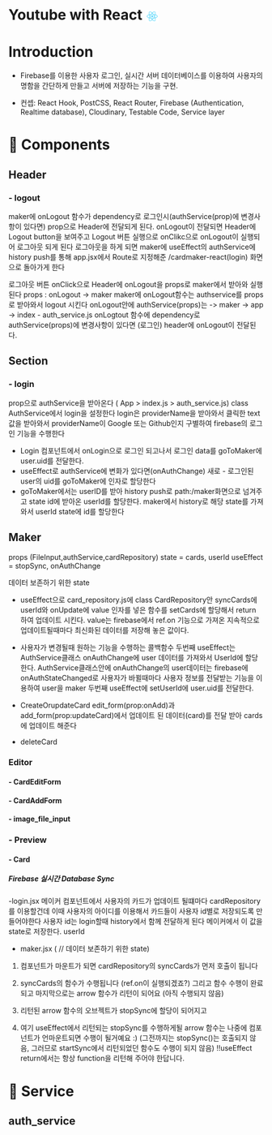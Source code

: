 # Youtube with React <img align="center" alt="React" width="26px" src="https://raw.githubusercontent.com/github/explore/80688e429a7d4ef2fca1e82350fe8e3517d3494d/topics/react/react.png" />

# Introduction

- Firebase를 이용한 사용자 로그인, 실시간 서버 데이터베이스를 이용하여 사용자의 명함을 간단하게 만들고 서버에 저장하는 기능을 구현.

- 컨셉: React Hook, PostCSS, React Router, Firebase (Authentication, Realtime database), Cloudinary, Testable Code, Service layer

# 📁 Components

## Header

### - logout

maker에 onLogout 함수가 dependency로 로그인시(authService(prop)에 변경사항이 있다면) prop으로 Header에 전달되게 된다.
onLogout이 전달되면 Header에 Logout button을 보여주고 Logout 버튼 실행으로 onClikc으로 onLogout이 실행되어 로그아웃 되게 된다
로그아웃을 하게 되면 maker에 useEffect의 authService에 history push를 통해 app.jsx에서 Route로 지정해준 /cardmaker-react(login) 화면으로 돌아가게 한다

로그아웃 버튼 onClick으로 Header에 onLogout을 props로 maker에서 받아와 실행된다
props : onLogout -> maker
maker에 onLogout함수는 authservice를 props로 받아와서 logout 시킨다
onLogout안에 authService(props)는 -> maker -> app -> index - auth_service.js
onLogtout 함수에 dependency로 authService(props)에 변경사항이 있다면 (로그인) header에 onLogout이 전달된다.

## Section

### - login

prop으로 authService을 받아온다 ( App > index.js > auth_service.js)
class AuthService에서 login을 설정한다
login은 providerName을 받아와서 클릭한 text값을 받아와서 providerName이 Google 또는 Github인지 구별하여 firebase의 로그인 기능을 수행한다

- Login 컴포넌트에서 onLogin으로 로그인 되고나서 로그인 data를 goToMaker에 user.uid를 전달한다.
- useEffect로 authService에 변화가 있다면(onAuthChange) 새로 - 로그인된 user의 uid를 goToMaker에 인자로 할당한다
- goToMaker에서는 userID를 받아 history push로 path:/maker화면으로 넘겨주고 state id에 받아온 userId를 할당한다.
  maker에서 history로 해당 state를 가져와서 userId state에 id를 할당한다

## Maker

props (FileInput,authService,cardRepository)
state = cards, userId
useEffect = stopSync, onAuthChange

데이터 보존하기 위한 state

- useEffect으로 card_repository.js에 class CardRepository안 syncCards에 userId와 onUpdate에 value 인자를 넣은 함수를 setCards에 할당해서 return 하여 업데이트 시킨다.
  value는 firebase에서 ref.on 기능으로 가져온 지속적으로 업데이트될때마다 최신화된 데이터를 저장해 놓은 값이다.
- 사용자가 변경될때 원하는 기능을 수행하는 콜백함수
  두번째 useEffect는 AuthService클래스 onAuthChange에 user 데이터를 가져와서 UserId에 할당한다.
  AuthService클래스안에 onAuthChange의 user데이터는 firebase에 onAuthStateChanged로 사용자가 바뀔때마다 사용자 정보를 전달받는 기능을 이용하여 user을 maker 두번째 useEffect에 setUserId에 user.uid를 전달한다.

- CreateOrupdateCard
  edit_form(prop:onAdd)과 add_form(prop:updateCard)에서 업데이트 된 데이터(card)를 전달 받아 cards에 업데이트 해준다
- deleteCard

### Editor

#### - CardEditForm

#### - CardAddForm

#### - image_file_input

### - Preview

#### - Card

##### Firebase 실시간 Database Sync

-login.jsx
메이커 컴포넌트에서 사용자의 카드가 업데이트 될떄마다 cardRepository를 이용할건데 이때 사용자의 아이디를 이용해서 카드들이 사용자 id별로 저장되도록 만들어야한다
사용자 id는 login할때 history에서 함께 전달하게 된다
메이커에서 이 값을 state로 저장한다. userId

- maker.jsx ( // 데이터 보존하기 위한 state)

1. 컴포넌트가 마운트가 되면 cardRepository의 syncCards가 먼저 호출이 됩니다

2. syncCards의 함수가 수행됩니다 (ref.on이 실행되겠죠?)
   그리고 함수 수행이 완료되고 마지막으로는 arrow 함수가 리턴이 되어요 (아직 수행되지 않음)

3. 리턴된 arrow 함수의 오브젝트가 stopSync에 할당이 되어지고

4. 여기 useEffect에서 리턴되는 stopSync를 수행하게될 arrow 함수는 나중에 컴포넌트가 언마운트되면 수행이 될거예요 :) (그전까지는 stopSync()는 호출되지 않음, 그러므로 startSync에서 리턴되었던 함수도 수행이 되지 않음)
   !!useEffect return에서는 항상 function을 리턴해 주어야 한답니다.

# 📁 Service

## auth_service
